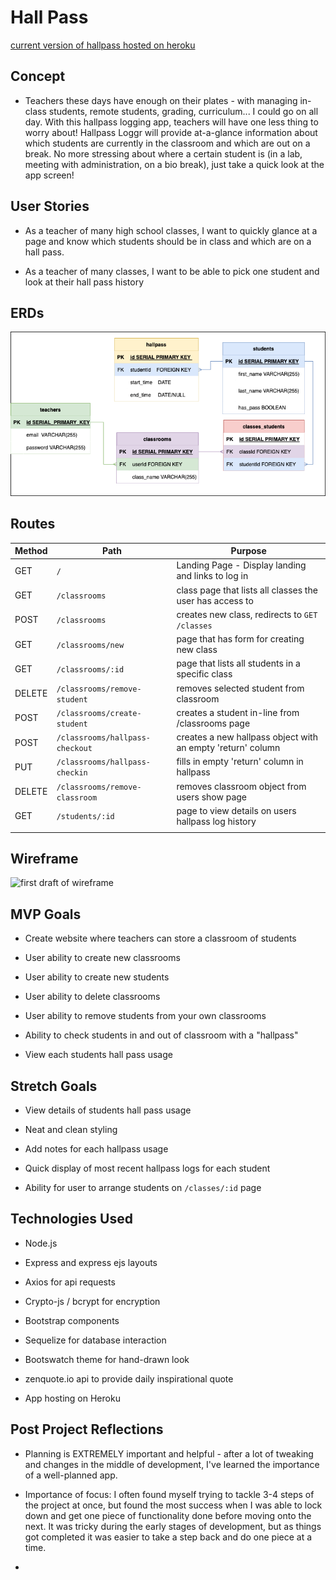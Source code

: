 # Hall Pass

[current version of hallpass hosted on heroku](https://hallpass-loggr.herokuapp.com/)

## Concept

* Teachers these days have enough on their plates - with managing in-class students, remote students, grading, curriculum... I could go on all day.  With this hallpass logging app, teachers will have one less thing to worry about!  Hallpass Loggr will provide at-a-glance information about which students are currently in the classroom and which are out on a break.  No more stressing about where a certain student is (in a lab, meeting with administration, on a bio break), just take a quick look at the app screen!

## User Stories

* As a teacher of many high school classes, I want to quickly glance at a page and know which students should be in class and which are on a hall pass.

* As a teacher of many classes, I want to be able to pick one student and look at their hall pass history

## ERDs

![an ERD of my project](./hallpassERD.drawio.png)

## Routes

| Method | Path                            | Purpose                                                     |
|--------|---------------------------------|-------------------------------------------------------------|
| GET    | `/`                             | Landing Page - Display landing and links to log in          |
| GET    | `/classrooms`                   | class page that lists all classes the user has access to    |
| POST   | `/classrooms`                   | creates new class, redirects to `GET /classes`              |
| GET    | `/classrooms/new`               | page that has form for creating new class                   |
| GET    | `/classrooms/:id`               | page that lists all students in a specific class            |
| DELETE | `/classrooms/remove-student`    | removes selected student from classroom                     |
| POST   | `/classrooms/create-student`    | creates a student in-line from /classrooms page             |
| POST   | `/classrooms/hallpass-checkout` | creates a new hallpass object with an empty 'return' column |
| PUT    | `/classrooms/hallpass-checkin`  | fills in empty 'return' column in hallpass                  |
| DELETE | `/classrooms/remove-classroom`  | removes classroom object from users show page               |
| GET    | `/students/:id`                 | page to view details on users hallpass log history          |
|        |                                 |                                                             |

## Wireframe

![first draft of wireframe](./wireframe.png)

## MVP Goals

* Create website where teachers can store a classroom of students

* User ability to create new classrooms

* User ability to create new students

* User ability to delete classrooms

* User ability to remove students from your own classrooms

* Ability to check students in and out of classroom with a "hallpass"

* View each students hall pass usage



## Stretch Goals

* View details of students hall pass usage 

* Neat and clean styling 

* Add notes for each hallpass usage

* Quick display of most recent hallpass logs for each student

* Ability for user to arrange students on `/classes/:id` page



## Technologies Used

* Node.js

* Express and express ejs layouts

* Axios for api requests

* Crypto-js / bcrypt for encryption

* Bootstrap components

* Sequelize for database interaction

* Bootswatch theme for hand-drawn look

* zenquote.io api to provide daily inspirational quote

* App hosting on Heroku

## Post Project Reflections

* Planning is EXTREMELY important and helpful - after a lot of tweaking and changes in the middle of development, I've learned the importance of a well-planned app.

* Importance of focus:  I often found myself trying to tackle 3-4 steps of the project at once, but found the most success when I was able to lock down and get one piece of functionality done before moving onto the next.  It was tricky during the early stages of development, but as things got completed it was easier to take a step back and do one piece at a time.

* 